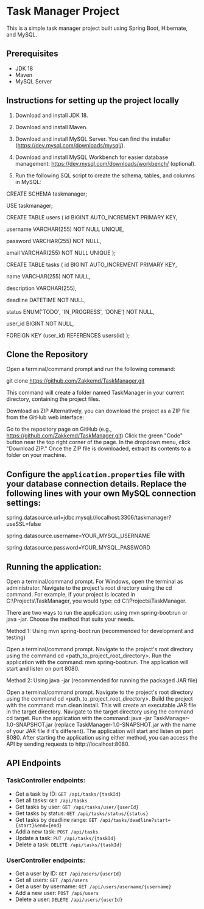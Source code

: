 # Task Manager Project

This is a simple task manager project built using Spring Boot, Hibernate, and MySQL.

## Prerequisites

- JDK 18
- Maven
- MySQL Server

## Instructions for setting up the project locally

1. Download and install JDK 18.

2. Download and install Maven.

3. Download and install MySQL Server. You can find the installer (https://dev.mysql.com/downloads/mysql/).

4. Download and install MySQL Workbench for easier database management: https://dev.mysql.com/downloads/workbench/  (optional).

5. Run the following SQL script to create the schema, tables, and columns in MySQL:

CREATE SCHEMA taskmanager;

USE taskmanager;

CREATE TABLE users (
id BIGINT AUTO_INCREMENT PRIMARY KEY,

username VARCHAR(255) NOT NULL UNIQUE,

password VARCHAR(255) NOT NULL,

email VARCHAR(255) NOT NULL UNIQUE
);

CREATE TABLE tasks (
id BIGINT AUTO_INCREMENT PRIMARY KEY,

name VARCHAR(255) NOT NULL,

description VARCHAR(255),

deadline DATETIME NOT NULL,

status ENUM('TODO', 'IN_PROGRESS', 'DONE') NOT NULL,

user_id BIGINT NOT NULL,

FOREIGN KEY (user_id) REFERENCES users(id)
);

## Clone the Repository

Open a terminal/command prompt and run the following command:

git clone https://github.com/Zakkemd/TaskManager.git

This command will create a folder named TaskManager in your current directory, containing the project files.

Download as ZIP
Alternatively, you can download the project as a ZIP file from the GitHub web interface:

Go to the repository page on GitHub (e.g., https://github.com/Zakkemd/TaskManager.git)
Click the green "Code" button near the top right corner of the page.
In the dropdown menu, click "Download ZIP."
Once the ZIP file is downloaded, extract its contents to a folder on your machine.

## Configure the `application.properties` file with your database connection details. Replace the following lines with your own MySQL connection settings:

spring.datasource.url=jdbc:mysql://localhost:3306/taskmanager?useSSL=false

spring.datasource.username=YOUR_MYSQL_USERNAME

spring.datasource.password=YOUR_MYSQL_PASSWORD



##  Running the application:
Open a terminal/command prompt. For Windows, open the terminal as administrator.
Navigate to the project's root directory using the cd command.
For example, if your project is located in C:\Projects\TaskManager, you would type: cd C:\Projects\TaskManager.

There are two ways to run the application: using mvn spring-boot:run or java -jar. Choose the method that suits your needs.

Method 1: Using mvn spring-boot:run (recommended for development and testing)

Open a terminal/command prompt.
Navigate to the project's root directory using the command cd <path_to_project_root_directory>.
Run the application with the command: mvn spring-boot:run.
The application will start and listen on port 8080.

Method 2: Using java -jar (recommended for running the packaged JAR file)

Open a terminal/command prompt.
Navigate to the project's root directory using the command cd <path_to_project_root_directory>.
Build the project with the command: mvn clean install. This will create an executable JAR file in the target directory.
Navigate to the target directory using the command cd target.
Run the application with the command: java -jar TaskManager-1.0-SNAPSHOT.jar (replace TaskManager-1.0-SNAPSHOT.jar with the name of your JAR file if it's different).
The application will start and listen on port 8080.
After starting the application using either method, you can access the API by sending requests to http://localhost:8080.

## API Endpoints

### TaskController endpoints:
- Get a task by ID: `GET /api/tasks/{taskId}`
- Get all tasks: `GET /api/tasks`
- Get tasks by user: `GET /api/tasks/user/{userId}`
- Get tasks by status: `GET /api/tasks/status/{status}`
- Get tasks by deadline range: `GET /api/tasks/deadline?start={start}&end={end}`
- Add a new task: `POST /api/tasks`
- Update a task: `PUT /api/tasks/{taskId}`
- Delete a task: `DELETE /api/tasks/{taskId}`

### UserController endpoints:
- Get a user by ID: `GET /api/users/{userId}`
- Get all users: `GET /api/users`
- Get a user by username: `GET /api/users/username/{username}`
- Add a new user: `POST /api/users`
- Delete a user: `DELETE /api/users/{userId}`





